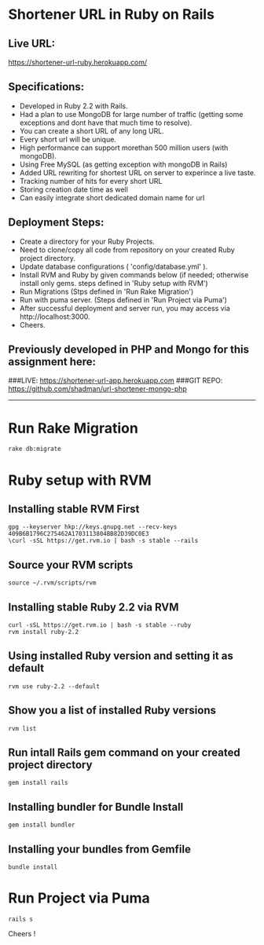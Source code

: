 # Shortener URL in Ruby on Rails

## Live URL:
https://shortener-url-ruby.herokuapp.com/

## Specifications:
- Developed in Ruby 2.2 with Rails.
- Had a plan to use MongoDB for large number of traffic (getting some exceptions and dont have that much time to resolve).
- You can create a short URL of any long URL.
- Every short url will be unique.
- High performance can support morethan 500 million users (with mongoDB).
- Using Free MySQL (as getting exception with mongoDB in Rails)
- Added URL rewriting for shortest URL on server to experince a live taste.
- Tracking number of hits for every short URL
- Storing creation date time as well
- Can easily integrate short dedicated domain name for url

## Deployment Steps:
- Create a directory for your Ruby Projects.
- Need to clone/copy all code from repository on your created Ruby project directory.
- Update database configurations ( 'config/database.yml' ).
- Install RVM and Ruby by given commands below (if needed; otherwise install only gems. steps defined in 'Ruby setup with RVM')
- Run Migrations (Stps defined in 'Run Rake Migration')
- Run with puma server. (Steps defined in 'Run Project via Puma')
- After successful deployment and server run, you may access via http://localhost:3000.
- Cheers.

## Previously developed in PHP and Mongo for this assignment here:
###LIVE: 
https://shortener-url-app.herokuapp.com
###GIT REPO: 
https://github.com/shadman/url-shortener-mongo-php

--------------

# Run Rake Migration

	rake db:migrate

# Ruby setup with RVM

## Installing stable RVM First

	gpg --keyserver hkp://keys.gnupg.net --recv-keys 409B6B1796C275462A1703113804BB82D39DC0E3
	\curl -sSL https://get.rvm.io | bash -s stable --rails

## Source your RVM scripts

	source ~/.rvm/scripts/rvm
	
## Installing stable Ruby 2.2 via RVM

	curl -sSL https://get.rvm.io | bash -s stable --ruby
	rvm install ruby-2.2

## Using installed Ruby version and setting it as default

	rvm use ruby-2.2 --default

## Show you a list of installed Ruby versions

	rvm list

## Run intall Rails gem command on your created project directory

	gem install rails

## Installing bundler for Bundle Install

	gem install bundler

## Installing your bundles from Gemfile

	bundle install 


# Run Project via Puma

	rails s


Cheers !